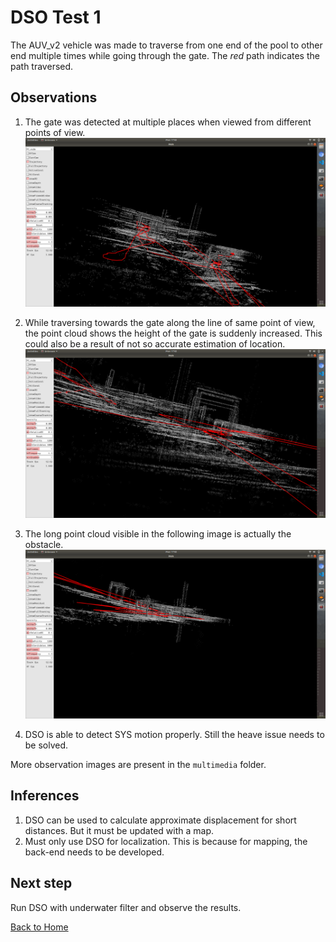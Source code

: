# DSO Test 1

The AUV_v2 vehicle was made to traverse from one end of the pool to other end multiple times while going through the gate. The *red* path indicates the path traversed. 

## Observations
1. The gate was detected at multiple places when viewed from different points of view.
![obs1](../multimedia/1.png)

2. While traversing towards the gate along the line of same point of view, the point cloud shows the height of the gate is suddenly increased. This could also be a result of not so accurate estimation of location.
![obs2](../multimedia/2.png)

3. The long point cloud visible in the following image is actually the obstacle. 
![obs3](../multimedia/4.png)

4. DSO is able to detect SYS motion properly. Still the heave issue needs to be solved.

More observation images are present in the `multimedia` folder.

## Inferences
1. DSO can be used to calculate approximate displacement for short distances. But it must be updated with a map.
2. Must only use DSO for localization. This is because for mapping, the back-end needs to be developed.

## Next step
Run DSO with underwater filter and observe the results.

[Back to Home](./Home.md)
